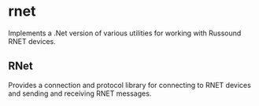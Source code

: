 rnet
=========

Implements a .Net version of various utilities for working with Russound RNET devices.

RNet
---------

Provides a connection and protocol library for connecting to RNET devices and sending and receiving RNET messages.